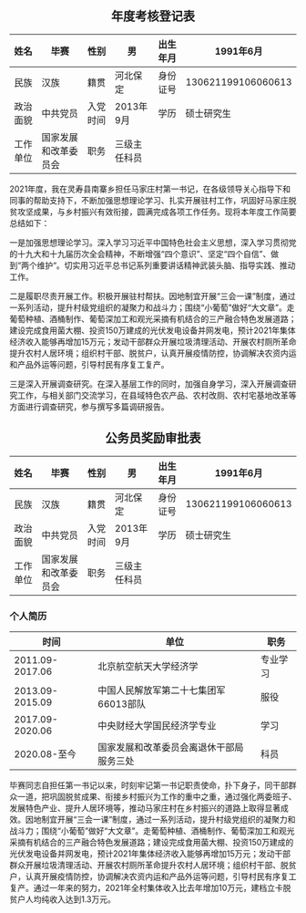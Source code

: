 ## <center>年度考核登记表

|姓名|毕赛|性别|男|出生年月|1991年6月|
|----|----|----|----|----|----|
|民族|汉族|籍贯|河北保定|身份证号|130621199106060613|
|政治面貌|中共党员|入党时间|2013年9月|学历|硕士研究生|
|工作单位|国家发展和改革委员会|职务|三级主任科员|


2021年度，我在灵寿县南寨乡担任马家庄村第一书记，在各级领导关心指导下和同事的帮助支持下，不断加强思想理论学习、扎实开展驻村工作，巩固好马家庄脱贫攻坚成果，与乡村振兴有效衔接，圆满完成各项工作任务。现将本年度工作简要总结如下：

一是加强思想理论学习。深入学习习近平中国特色社会主义思想，深入学习贯彻党的十九大和十九届历次全会精神，不断增强“四个意识”、坚定“四个自信”、做到“两个维护“。切实用习近平总书记系列重要讲话精神武装头脑、指导实践、推动工作。

二是履职尽责开展工作。积极开展驻村帮扶。因地制宜开展“三会一课”制度，通过一系列活动，提升村级党组织的凝聚力和战斗力；围绕“小葡萄”做好“大文章”。走葡萄种植、酒桶制作、葡萄深加工和观光采摘有机结合的三产融合特色发展道路；建设完成食用菌大棚、投资150万建成的光伏发电设备并网发电，预计2021年集体经济收入能够再增加15万元；发动干部群众开展垃圾清理活动、开展农村厕所革命提升农村人居环境；组织村干部、脱贫户，认真开展疫情防控，协调解决农资内运和产品外运等问题，引导村民有序复工复产。

三是深入开展调查研究。在深入基层工作的同时，加强自身学习，深入开展调查研究工作，与相关部门交流学习，在县域特色农产品、农村改厕、农村宅基地改革等方面进行调查研究，参与撰写多篇调研报告。

## <center>公务员奖励审批表

|姓名|毕赛|性别|男|出生年月|1991年6月|
|----|----|----|----|----|----|
|民族|汉族|籍贯|河北保定|身份证号|130621199106060613|
|政治面貌|中共党员|入党时间|2013年9月|学历|硕士研究生|
|工作单位|国家发展和改革委员会|职务|三级主任科员|

### 个人简历
|时间|单位|职务|
|----|----|----|
|2011.09-2017.06|北京航空航天大学经济学|专业学习|
|2013.09-2015.09|中国人民解放军第二十七集团军66013部队|服役|
|2017.09-2020.06|中央财经大学国民经济学专业|学习|
|2020.08-至今|国家发展和改革委员会离退休干部局服务三处|科员|

毕赛同志自担任第一书记以来，时刻牢记第一书记职责使命，扑下身子，同干部群众一道，把巩固脱贫成果、衔接乡村振兴为工作的重中之重，通过强化两委班子、发展特色产业、提升人居环境等，推动马家庄村在乡村振兴的道路上取得显著成效。因地制宜开展“三会一课”制度，通过一系列活动，提升村级党组织的凝聚力和战斗力；围绕“小葡萄”做好“大文章”。走葡萄种植、酒桶制作、葡萄深加工和观光采摘有机结合的三产融合特色发展道路；建设完成食用菌大棚、投资150万建成的光伏发电设备并网发电，预计2021年集体经济收入能够再增加15万元；发动干部群众开展垃圾清理活动、开展农村厕所革命提升农村人居环境；组织村干部、脱贫户，认真开展疫情防控，协调解决农资内运和产品外运等问题，引导村民有序复工复产。通过一年来的努力，2021年全村集体收入比去年增加10万元，建档立卡脱贫户人均纯收入达到1.3万元。